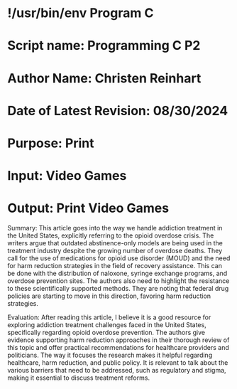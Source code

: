 # !/usr/bin/env Program C
# Script name: Programming C P2
# Author Name: Christen Reinhart
# Date of Latest Revision: 08/30/2024
# Purpose: Print
# Input: Video Games
# Output: Print Video Games

Summary: This article goes into the way we handle addiction treatment in the United States, explicitly referring to the opioid overdose crisis. The writers argue that outdated abstinence-only models are being used in the treatment industry despite the growing number of overdose deaths. They call for the use of medications for opioid use disorder (MOUD) and the need for harm reduction strategies in the field of recovery assistance. This can be done with the distribution of naloxone, syringe exchange programs, and overdose prevention sites. The authors also need to highlight the resistance to these scientifically supported methods. They are noting that federal drug policies are starting to move in this direction, favoring harm reduction strategies.

Evaluation: After reading this article, I believe it is a good resource for exploring addiction treatment challenges faced in the United States, specifically regarding opioid overdose prevention. The authors give evidence supporting harm reduction approaches in their thorough review of this topic and offer practical recommendations for healthcare providers and politicians. The way it focuses the research makes it helpful regarding healthcare, harm reduction, and public policy. It is relevant to talk about the various barriers that need to be addressed, such as regulatory and stigma, making it essential to discuss treatment reforms.
